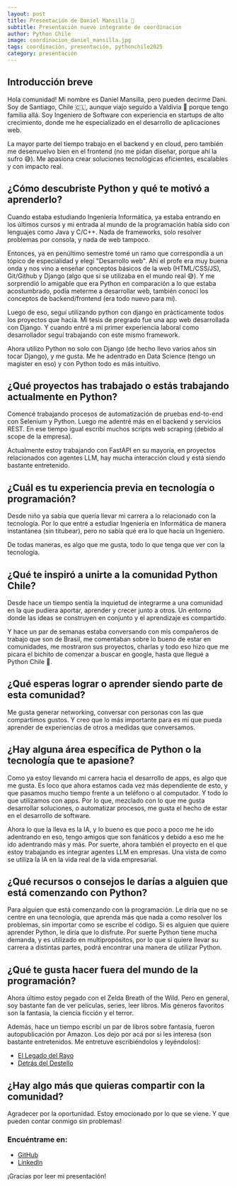```yaml
---
layout: post
title: Presentación de Daniel Mansilla 🎉
subtitle: Presentación nuevo integrante de coordinación
author: Python Chile
image: coordinacion_daniel_mansilla.jpg
tags: coordinación, presentación, pythonchile2025
category: presentación
---
```


## Introducción breve

Hola comunidad! Mi nombre es Daniel Mansilla, pero pueden decirme Dani. Soy de Santiago, Chile 🇨🇱, aunque viajo seguido a Valdivia 🍺 porque tengo familia allá. Soy Ingeniero de Software con experiencia en startups de alto crecimiento, donde me he especializado en el desarrollo de aplicaciones web.

La mayor parte del tiempo trabajo en el backend y en cloud, pero también me desenvuelvo bien en el frontend (no me pidan diseñar, porque ahí la sufro 😅). Me apasiona crear soluciones tecnológicas eficientes, escalables y con impacto real.

## ¿Cómo descubriste Python y qué te motivó a aprenderlo?

Cuando estaba estudiando Ingeniería Informática, ya estaba entrando en los últimos cursos y mi entrada al mundo de la programación había sido con lenguajes como Java y C/C++. Nada de frameworks, solo resolver problemas por consola, y nada de web tampoco.

Entonces, ya en penúltimo semestre tomé un ramo que correspondía a un tópico de especialidad y elegí "Desarrollo web". Ahí el profe era muy buena onda y nos vino a enseñar conceptos básicos de la web (HTML/CSS/JS), Git/Github y Django (algo que sí se utilizaba en el mundo real 😅). Y me sorprendió lo amigable que era Python en comparación a lo que estaba acostumbrado, podía meterme a desarrollar web, también conocí los conceptos de backend/frontend (era todo nuevo para mi).

Luego de eso, seguí utilizando python con django en prácticamente todos los proyectos que hacía. Mi tesis de pregrado fue una app web desarrollada con Django. Y cuando entré a mi primer experiencia laboral como desarrollador seguí trabajando con este mismo framework.

Ahora utilizo Python no solo con Django (de hecho llevo varios años sin tocar Django), y me gusta. Me he adentrado en Data Science (tengo un magister en eso) y con Python todo es más intuitivo.

## ¿Qué proyectos has trabajado o estás trabajando actualmente en Python?

Comencé trabajando procesos de automatización de pruebas end-to-end con Selenium y Python.
Luego me adentré más en el backend y servicios REST. En ese tiempo igual escribí muchos scripts web scraping (debido al scope de la empresa).

Actualmente estoy trabajando con FastAPI en su mayoría, en proyectos relacionados con agentes LLM, hay mucha interacción cloud y está siendo bastante entretenido.

## ¿Cuál es tu experiencia previa en tecnología o programación?

Desde niño ya sabía que quería llevar mi carrera a lo relacionado con la tecnología. Por lo que entré a estudiar Ingeniería en Informática de manera instantánea (sin titubear), pero no sabía qué era lo que hacía un Ingeniero.

De todas maneras, es algo que me gusta, todo lo que tenga que ver con la tecnología.

## ¿Qué te inspiró a unirte a la comunidad Python Chile?

Desde hace un tiempo sentía la inquietud de integrarme a una comunidad en la que pudiera aportar, aprender y crecer junto a otros. Un entorno donde las ideas se construyen en conjunto y el aprendizaje es compartido.

Y hace un par de semanas estaba conversando con mis compañeros de trabajo que son de Brasil, me comentaban sobre lo bueno de estar en comunidades, me mostraron sus proyectos, charlas y todo eso hizo que me picara el bichito de comenzar a buscar en google, hasta que llegué a Python Chile 🙌.


## ¿Qué esperas lograr o aprender siendo parte de esta comunidad?

Me gusta generar networking, conversar con personas con las que compartimos gustos. Y creo que lo más importante para es mi que pueda aprender de experiencias de otros a medidas que conversamos.

## ¿Hay alguna área específica de Python o la tecnología que te apasione?

Como ya estoy llevando mi carrera hacia el desarrollo de apps, es algo que me gusta. Es loco que ahora estamos cada vez más dependiente de esto, y que pasamos mucho tiempo frente a un teléfono o al computador. Y todo lo que utilizamos con apps. Por lo que, mezclado con lo que me gusta desarrollar soluciones, o automatizar procesos, me gusta el hecho de estar en el desarrollo de software.

Ahora lo que la lleva es la IA, y lo bueno es que poco a poco me he ido adentrando en eso, tengo amigos que son fanáticos y debido a eso me he ido adentrando más y más. Por suerte, ahora también el proyecto en el que estoy trabajando es integrar agentes LLM en empresas. Una vista de como se utiliza la IA en la vida real de la vida empresarial.

## ¿Qué recursos o consejos le darías a alguien que está comenzando con Python?

Para alguien que está comenzando con la programación. Le diría que no se centre en una tecnología, que aprenda más que nada a como resolver los problemas, sin importar como se escribe el código. Si es alguien que quiere aprender Python, le diría que lo disfrute. Por suerte Python tiene mucha demanda, y es utilizado en multipropósitos, por lo que si quiere llevar su carrera a distintas partes, podrá encontrar una manera de utilizar Python.

## ¿Qué te gusta hacer fuera del mundo de la programación?

Ahora último estoy pegado con el Zelda Breath of the Wild. Pero en general, soy bastante fan de ver películas, series, leer libros. Mis géneros favoritos son la fantasía, la ciencia ficción y el terror.

Además, hace un tiempo escribí un par de libros sobre fantasía, fueron autopublicación por Amazon. Los dejo por acá por si les interesa (son bastante entretenidos. Me entretuve escribiéndolos y leyéndolos):

* [El Legado del Rayo](https://www.amazon.com/-/es/Daniel-Mansilla-ebook/dp/B0CY9361T1)
* [Detrás del Destello](https://www.amazon.es/Detr%C3%A1s-del-Destello-Daniel-Mansilla/dp/B0F1KRRVK6)

## ¿Hay algo más que quieras compartir con la comunidad?

Agradecer por la oportunidad. Estoy emocionado por lo que se viene. Y que pueden contar conmigo sin problemas!

### Encuéntrame en:

- [GitHub](https://github.com/Mansilla1)
- [LinkedIn](https://www.linkedin.com/in/daniel-mansilla)

¡Gracias por leer mi presentación!